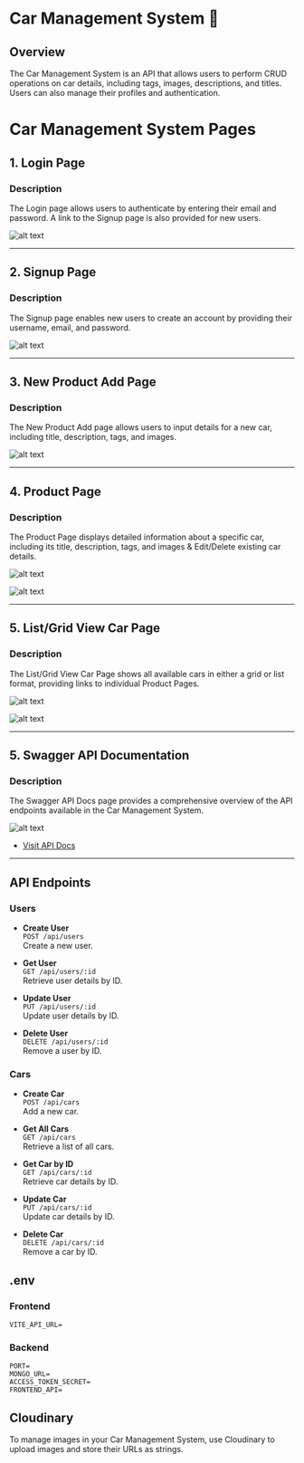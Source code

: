 # Car Management System 🚗

## Overview

The Car Management System is an API that allows users to perform CRUD operations on car details, including tags, images, descriptions, and titles. Users can also manage their profiles and authentication.

# Car Management System Pages

## 1. Login Page
### Description
The Login page allows users to authenticate by entering their email and password. A link to the Signup page is also provided for new users.

![alt text](image-9.png)

---

## 2. Signup Page
### Description
The Signup page enables new users to create an account by providing their username, email, and password.

![alt text](image-1.png)

---

## 3. New Product Add Page
### Description
The New Product Add page allows users to input details for a new car, including title, description, tags, and images.

![alt text](image-2.png)

---

## 4. Product Page
### Description
The Product Page displays detailed information about a specific car, including its title, description, tags, and images & Edit/Delete existing car details.

![alt text](image-5.png)

![alt text](image-6.png)

---

## 5. List/Grid View Car Page
### Description
The List/Grid View Car Page shows all available cars in either a grid or list format, providing links to individual Product Pages.

![alt text](image-3.png)

![alt text](image-8.png)

---

## 5. Swagger API Documentation
### Description
The Swagger API Docs page provides a comprehensive overview of the API endpoints available in the Car Management System.

![alt text](image-7.png)

- [Visit API Docs](https://car-management-system-rwam.onrender.com/api/docs)

---


## API Endpoints

### Users

- **Create User**  
  `POST /api/users`  
  Create a new user.

- **Get User**  
  `GET /api/users/:id`  
  Retrieve user details by ID.

- **Update User**  
  `PUT /api/users/:id`  
  Update user details by ID.

- **Delete User**  
  `DELETE /api/users/:id`  
  Remove a user by ID.

### Cars

- **Create Car**  
  `POST /api/cars`  
  Add a new car.

- **Get All Cars**  
  `GET /api/cars`  
  Retrieve a list of all cars.

- **Get Car by ID**  
  `GET /api/cars/:id`  
  Retrieve car details by ID.

- **Update Car**  
  `PUT /api/cars/:id`  
  Update car details by ID.

- **Delete Car**  
  `DELETE /api/cars/:id`  
  Remove a car by ID.

## .env

### Frontend
```
VITE_API_URL=

```

### Backend

```
PORT=
MONGO_URL=
ACCESS_TOKEN_SECRET=
FRONTEND_API=

```

## Cloudinary

To manage images in your Car Management System, use Cloudinary to upload images and store their URLs as strings.

